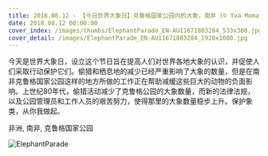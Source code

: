 ```yaml
---
title: 2018.08.12 - 【今日世界大象日】克鲁格国家公园内的大象，南非 (© Yva Momatiuk and John Eastcott/Minden Pictures)
date: 2018.08.12 00:00:00
cover_index: /images/thumbs/ElephantParade_EN-AU11671803284_533x300.jpg
cover_detail: /images/ElephantParade_EN-AU11671803284_1920x1080.jpg
---
```


今天是世界大象日，设立这个节日旨在提高人们对世界各地大象的认识，并促使人们采取行动保护它们。偷猎和栖息地的减少已经严重影响了大象的数量，但是在南非克鲁格国家公园这样的地方所做的工作正在帮助减缓这些巨大的动物的负面影响。上世纪80年代，偷猎活动减少了克鲁格公园的大象数量，而新的法律法规，以及公园管理员和工作人员的艰苦努力，使得那里的大象数量稳步上升。保护象类，从你我做起。

非洲, 南非, 克鲁格国家公园

![ElephantParade](/images/ElephantParade_EN-AU11671803284_1920x1080.jpg)
